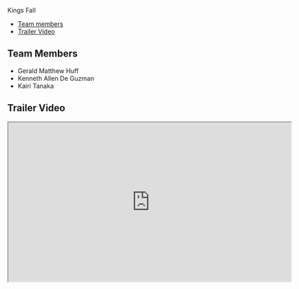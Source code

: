 Kings Fall
* [Team members](#team-members)
* [Trailer Video](#trailer-video)

## Team Members ##

- Gerald Matthew Huff
- Kenneth Allen De Guzman
- Kairi Tanaka

## Trailer Video ##

<iframe src="https://drive.google.com/file/d/1-KWpWHjL7XYGL1t0Dy-e0OdJfh5YFbWd/preview" 
        width="640" height="360" allow="autoplay" allowfullscreen>
</iframe>
